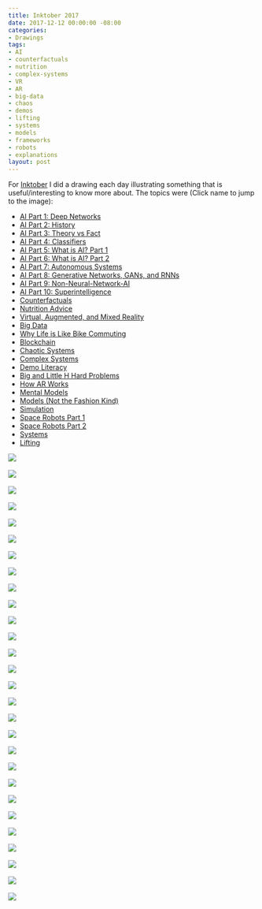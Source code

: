 ```yaml
---
title: Inktober 2017
date: 2017-12-12 00:00:00 -08:00
categories:
- Drawings
tags:
- AI
- counterfactuals
- nutrition
- complex-systems
- VR
- AR
- big-data
- chaos
- demos
- lifting
- systems
- models
- frameworks
- robots
- explanations
layout: post
---
```

For [Inktober](https://inktober.com/) I did a drawing each day illustrating something that is useful/interesting to know more about. The topics were (Click name to jump to the image):
- [AI Part 1: Deep Networks](#ai-deep-networks)
- [AI Part 2: History](#ai-history)
- [AI Part 3: Theory vs Fact](#ai-theory-v-fact)
- [AI Part 4: Classifiers](#ai-classifiers)
- [AI Part 5: What is AI? Part 1](#what-is-ai)
- [AI Part 6: What is AI? Part 2](#what-is-ai-2)
- [AI Part 7: Autonomous Systems](#autonomous-systems)
- [AI Part 8: Generative Networks, GANs, and RNNs](#generative-networks-gans-rnns)
- [AI Part 9: Non-Neural-Network-AI](#non-neural-network-ai)
- [AI Part 10: Superintelligence](#superintelligence)
- [Counterfactuals](#counterfactuals)
- [Nutrition Advice](#nutrition-advice)
- [Virtual, Augmented, and Mixed Reality](#vr-ar-mr)
- [Big Data](#big-data)
- [Why Life is Like Bike Commuting](#life-bike-commuting)
- [Blockchain](#blockchain)
- [Chaotic Systems](#chaotic-systems)
- [Complex Systems](#complex-systems)
- [Demo Literacy](#demo-literacy)
- [Big and Little H Hard Problems](#big-and-little-h)
- [How AR Works](#how-ar-works)
- [Mental Models](#mental-models)
- [Models (Not the Fashion Kind)](#models)
- [Simulation](#simulation)
- [Space Robots Part 1](#space-robots)
- [Space Robots Part 2](#space-robots-2)
- [Systems](#systems)
- [Lifting](#lifting)

<div><a href="https://s3-us-west-1.amazonaws.com/zaaron-personal/Inktober/AI_1.jpg" target="_blank" name="ai-deep-networks">
<img style="max-width:400px" src="https://s3-us-west-1.amazonaws.com/zaaron-personal/Inktober/AI_1.jpg"/></a></div><br>

<div><a href="https://s3-us-west-1.amazonaws.com/zaaron-personal/Inktober/AI_2.jpg" target="_blank" name="ai-history">
<img style="max-width:400px" src="https://s3-us-west-1.amazonaws.com/zaaron-personal/Inktober/AI_2.jpg" /></a></div><br>

<div><a href="https://s3-us-west-1.amazonaws.com/zaaron-personal/Inktober/AI_3.jpg" target="_blank" name="ai-theory-v-fact">
<img style="max-width:400px" src="https://s3-us-west-1.amazonaws.com/zaaron-personal/Inktober/AI_3.jpg" /></a></div><br>

<div><a href="https://s3-us-west-1.amazonaws.com/zaaron-personal/Inktober/AI_4.jpg" target="_blank" name="ai-classifiers">
<img style="max-width:400px" src="https://s3-us-west-1.amazonaws.com/zaaron-personal/Inktober/AI_4.jpg" class="rotatified"/></a></div><br>

<div><a href="https://s3-us-west-1.amazonaws.com/zaaron-personal/Inktober/AI_5.jpg" target="_blank" name="what-is-ai">
<img style="max-width:400px" src="https://s3-us-west-1.amazonaws.com/zaaron-personal/Inktober/AI_5.jpg" class="rotatified"/></a></div><br>

<div><a href="https://s3-us-west-1.amazonaws.com/zaaron-personal/Inktober/AI_6.jpg" target="_blank" name="what-is-ai-2">
<img style="max-width:400px" src="https://s3-us-west-1.amazonaws.com/zaaron-personal/Inktober/AI_6.jpg" class="rotatified"/></a></div><br>

<div><a href="https://s3-us-west-1.amazonaws.com/zaaron-personal/Inktober/AI_7.jpg" target="_blank" name="autonomous-systems">
<img style="max-width:400px" src="https://s3-us-west-1.amazonaws.com/zaaron-personal/Inktober/AI_7.jpg" class="rotatified"/></a></div><br>

<div><a href="https://s3-us-west-1.amazonaws.com/zaaron-personal/Inktober/AI_8.jpg" target="_blank" name="generative-networks-gans-rnns">
<img style="max-width:400px" src="https://s3-us-west-1.amazonaws.com/zaaron-personal/Inktober/AI_8.jpg" class="rotatified"/></a></div><br>

<div><a href="https://s3-us-west-1.amazonaws.com/zaaron-personal/Inktober/AI_9.jpg" target="_blank" name="non-neural-network-ai">
<img style="max-width:400px" src="https://s3-us-west-1.amazonaws.com/zaaron-personal/Inktober/AI_9.jpg" class="rotatified"/></a></div><br>

<div><a href="https://s3-us-west-1.amazonaws.com/zaaron-personal/Inktober/AI_10.jpg" target="_blank" name="superintelligence">
<img style="max-width:400px" src="https://s3-us-west-1.amazonaws.com/zaaron-personal/Inktober/AI_10.jpg" class="rotatified"/></a></div><br>

<div><a href="https://s3-us-west-1.amazonaws.com/zaaron-personal/Inktober/Counterfactuals.jpg" target="_blank" name="counterfactuals">
<img style="max-width:400px" src="https://s3-us-west-1.amazonaws.com/zaaron-personal/Inktober/Counterfactuals.jpg" class="rotatified"/></a></div><br>

<div><a href="https://s3-us-west-1.amazonaws.com/zaaron-personal/Inktober/Nutrition.jpg" target="_blank" name="nutrition-advice">
<img style="max-width:400px" src="https://s3-us-west-1.amazonaws.com/zaaron-personal/Inktober/Nutrition.jpg" class="rotatified"/></a></div><br>

<div><a href="https://s3-us-west-1.amazonaws.com/zaaron-personal/Inktober/all_the_rs.jpg" target="_blank" name="vr-ar-mr">
<img style="max-width:400px" src="https://s3-us-west-1.amazonaws.com/zaaron-personal/Inktober/all_the_rs.jpg" /></a></div><br>

<div><a href="https://s3-us-west-1.amazonaws.com/zaaron-personal/Inktober/big_data.jpg" target="_blank" name="big-data">
<img style="max-width:400px" src="https://s3-us-west-1.amazonaws.com/zaaron-personal/Inktober/big_data.jpg" class="rotatified"/></a></div><br>

<div><a href="https://s3-us-west-1.amazonaws.com/zaaron-personal/Inktober/bike_commuting.jpg" target="_blank" name="life-bike-commuting">
<img style="max-width:400px" src="https://s3-us-west-1.amazonaws.com/zaaron-personal/Inktober/bike_commuting.jpg" /></a></div><br>

<div><a href="https://s3-us-west-1.amazonaws.com/zaaron-personal/Inktober/blockchain.jpg" target="_blank" name="blockchain">
<img style="max-width:400px" src="https://s3-us-west-1.amazonaws.com/zaaron-personal/Inktober/blockchain.jpg" class="rotatified"/></a></div><br>

<div><a href="https://s3-us-west-1.amazonaws.com/zaaron-personal/Inktober/chaotic_systems.jpg" target="_blank" name="chaotic-systems">
<img style="max-width:400px" src="https://s3-us-west-1.amazonaws.com/zaaron-personal/Inktober/chaotic_systems.jpg" class="rotatified"/></a></div><br>

<div><a href="https://s3-us-west-1.amazonaws.com/zaaron-personal/Inktober/complex_systems.jpeg" target="_blank" name="complex-systems">
<img style="max-width:400px" src="https://s3-us-west-1.amazonaws.com/zaaron-personal/Inktober/complex_systems.jpeg" class="rotatified"/></a></div><br>

<div><a href="https://s3-us-west-1.amazonaws.com/zaaron-personal/Inktober/demo_literacy.jpg" target="_blank" name="demo-literacy">
<img style="max-width:400px" src="https://s3-us-west-1.amazonaws.com/zaaron-personal/Inktober/demo_literacy.jpg" class="rotatified"/></a></div><br>

<div><a href="https://s3-us-west-1.amazonaws.com/zaaron-personal/Inktober/hard_vs_Hard.jpg" target="_blank" name="big-and-little-h">
<img style="max-width:400px" src="https://s3-us-west-1.amazonaws.com/zaaron-personal/Inktober/hard_vs_Hard.jpg" /></a></div><br>

<div><a href="https://s3-us-west-1.amazonaws.com/zaaron-personal/Inktober/how_ar_works.jpg" target="_blank" name="how-ar-works">
<img style="max-width:400px" src="https://s3-us-west-1.amazonaws.com/zaaron-personal/Inktober/how_ar_works.jpg" class="rotatified"/></a></div><br>

<div><a href="https://s3-us-west-1.amazonaws.com/zaaron-personal/Inktober/mental_models.jpg" target="_blank" name="mental-models">
<img style="max-width:400px" src="https://s3-us-west-1.amazonaws.com/zaaron-personal/Inktober/mental_models.jpg" /></a></div><br>

<div><a href="https://s3-us-west-1.amazonaws.com/zaaron-personal/Inktober/models.jpg" target="_blank" name="models">
<img style="max-width:400px" src="https://s3-us-west-1.amazonaws.com/zaaron-personal/Inktober/models.jpg" class="rotatified"/></a></div><br>

<div><a href="https://s3-us-west-1.amazonaws.com/zaaron-personal/Inktober/simulation.jpg" target="_blank" name="simulation">
<img style="max-width:400px" src="https://s3-us-west-1.amazonaws.com/zaaron-personal/Inktober/simulation.jpg" class="rotatified"/></a></div><br>

<div><a href="https://s3-us-west-1.amazonaws.com/zaaron-personal/Inktober/space_robots_1.jpg" target="_blank" name="space-robots">
<img style="max-width:400px" src="https://s3-us-west-1.amazonaws.com/zaaron-personal/Inktober/space_robots_1.jpg" class="rotatified"/></a></div><br>

<div><a href="https://s3-us-west-1.amazonaws.com/zaaron-personal/Inktober/space_robots_2.jpg" target="_blank" name="space-robots-2">
<img style="max-width:400px" src="https://s3-us-west-1.amazonaws.com/zaaron-personal/Inktober/space_robots_2.jpg" class="rotatified"/></a></div><br>

<div><a href="https://s3-us-west-1.amazonaws.com/zaaron-personal/Inktober/systems.jpg" target="_blank" name="systems">
<img style="max-width:400px" src="https://s3-us-west-1.amazonaws.com/zaaron-personal/Inktober/systems.jpg" class="rotatified"/></a></div><br>

<div><a href="https://s3-us-west-1.amazonaws.com/zaaron-personal/Inktober/workout.jpg" target="_blank" name="lifting">
<img style="max-width:400px" src="https://s3-us-west-1.amazonaws.com/zaaron-personal/Inktober/workout.jpg" /></a></div><br>

